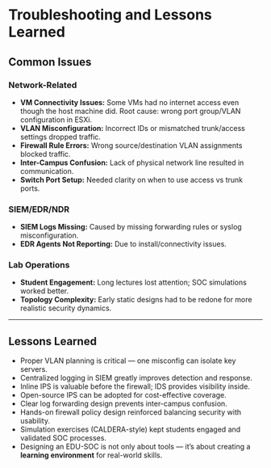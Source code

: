 # Troubleshooting and Lessons Learned

## Common Issues

### Network-Related
- **VM Connectivity Issues:** Some VMs had no internet access even though the host machine did. Root cause: wrong port group/VLAN configuration in ESXi.  
- **VLAN Misconfiguration:** Incorrect IDs or mismatched trunk/access settings dropped traffic.  
- **Firewall Rule Errors:** Wrong source/destination VLAN assignments blocked traffic.  
- **Inter-Campus Confusion:** Lack of physical network line resulted in communication.  
- **Switch Port Setup:** Needed clarity on when to use access vs trunk ports.

### SIEM/EDR/NDR
- **SIEM Logs Missing:** Caused by missing forwarding rules or syslog misconfiguration.  
- **EDR Agents Not Reporting:** Due to install/connectivity issues.  

### Lab Operations
- **Student Engagement:** Long lectures lost attention; SOC simulations worked better.  
- **Topology Complexity:** Early static designs had to be redone for more realistic security dynamics.

---

## Lessons Learned
- Proper VLAN planning is critical — one misconfig can isolate key servers.  
- Centralized logging in SIEM greatly improves detection and response.  
- Inline IPS is valuable before the firewall; IDS provides visibility inside.  
- Open-source IPS can be adopted for cost-effective coverage.  
- Clear log forwarding design prevents inter-campus confusion.  
- Hands-on firewall policy design reinforced balancing security with usability.  
- Simulation exercises (CALDERA-style) kept students engaged and validated SOC processes.  
- Designing an EDU-SOC is not only about tools — it’s about creating a **learning environment** for real-world skills.

